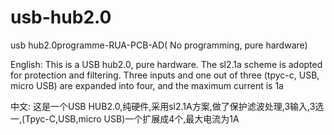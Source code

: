 # usb-hub2.0
usb hub2.0programme-RUA-PCB-AD( No programming, pure hardware)

English: 
This is a USB hub2.0, pure hardware. 
The sl2.1a scheme is adopted for protection and filtering. 
Three inputs and one out of three (tpyc-c, USB, micro USB) are expanded into four, 
and the maximum current is 1a


中文:
这是一个USB HUB2.0,纯硬件,采用sl2.1A方案,做了保护滤波处理,3输入,3选一,(Tpyc-C,USB,micro USB)一个扩展成4个,最大电流为1A
